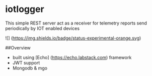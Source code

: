 # iotlogger
This simple REST server act as a receiver for telemetry reports send periodically by IOT enabled devices

![] (https://img.shields.io/badge/status-experimental-orange.svg)

##Overview
- built using [Echo] (https://echo.labstack.com) framework 
- JWT support
- Mongodb & mgo




